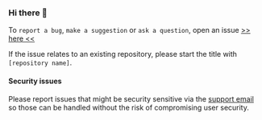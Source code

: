 ### Hi there 👋

To `report a bug`, `make a suggestion` or `ask a question`, open an issue [>> here <<](https://github.com/igorlogius/igorlogius/issues/new/choose)

If the issue relates to an existing repository, please start the title with `[repository name]`.

#### Security issues

Please report issues that might be security sensitive via the [support email](mailto:w7d7289je@mozmail.com) so those can be handled without the risk of compromising user security.

<!--
**igorlogius/igorlogius** is a ✨ _special_ ✨ repository because its `README.md` (this file) appears on your GitHub profile.

Here are some ideas to get you started:

- 🔭 I’m currently working on ...
- 🌱 I’m currently learning ...
- 👯 I’m looking to collaborate on ...
- 🤔 I’m looking for help with ...
- 💬 Ask me about ...
- 📫 How to reach me: ...
- 😄 Pronouns: ...
- ⚡ Fun fact: ...
-->
